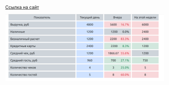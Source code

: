 [Ссылка на сайт](https://www.vyacheslavmiroshnik.ru)

[![](./table.png)](https://www.vyacheslavmiroshnik.ru)

